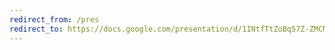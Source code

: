```yaml
---
redirect_from: /pres
redirect_to: https://docs.google.com/presentation/d/1INtfTtZoBq57Z-ZMCMaWKfJ-5SEzRecIFHvxoTxfvZQ/edit?usp=sharing
---
```

